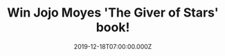 ---
campaign-uuid: "c-7e630fa5-9ecf-4fe5-9e4c-29b93f066e2b"
type: "Competition"
category: "Gifts"
date: "2019-12-18T07:00:00.000Z"
end-date: "2020-02-18T23:59:00.000Z"
disable-form: false
is_promoted: false
has_entry_page: true
title: "Win Jojo Moyes 'The Giver of Stars' book!"
competition-description: "<p>We are giving away one of the best books to give this\
  \ Christmas. The greatest love story... Jojo Moyes 'The Giver of Stars' book.  A\
  \ mesmerising tale of female friendship, romance, and the wonder of books and reading,\
  \ inspired by a remarkable true story.</p>\n<p>Click below for a chance to win.</p>\n"
hero-header: "Win Jojo Moyes 'The Giver of Stars' book!"
terms-confirmation: "N/A"
banner-img: "https://assets.expresslyapp.com/asset-0e3ebf66-3ed4-422e-a1b5-ff9c5500d101.jpg"
logo-left-href: "https://club.expressly.io"
logo-left-image: "https://assets.expresslyapp.com/asset-b22f3a90-f4c2-4cdb-81a8-62641467469a.jpg"
logo-left-title: "Expressly club"
bg-image-hero: "https://assets.expresslyapp.com/asset-1a03b990-e751-4328-bae7-42aa8e3f7ee0.jpg"
bg-image-first: "https://assets.expresslyapp.com/asset-e33c2849-0cc8-446f-9eec-e72ba38cb069.jpg"
section1-content: "<p>'The Giver of Stars' is a mesmerising tale of female friendship,\
  \ romance, and the wonder of books and reading, inspired by a remarkable true story.\
  \ An entertaining, immersive and moving read.</p>\n"
entry-title: "Win Jojo Moyes 'The Giver of Stars' book!"
entry-content: "<p>Enter the draw to win Jojo Moyes 'The Giver of Stars' book by completing\
  \ the form below before 23:59 on the 18th of February 2020.</p>\n"
has-winner: false
prize-description: "Jojo Moyes 'The Giver of Stars' book!"
special-conditions: "Multiple entries are allowed up to one every day."
country-restrictions:
- "GB"
---